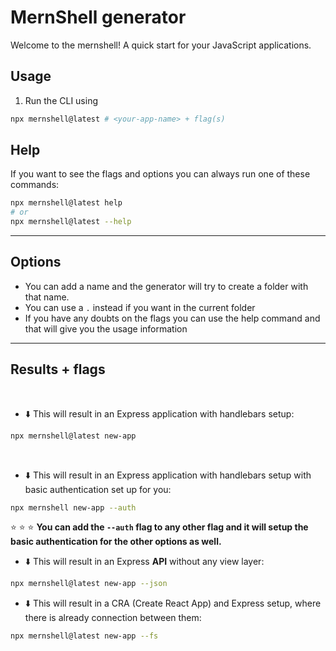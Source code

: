 # MernShell generator

Welcome to the mernshell! A quick start for your JavaScript applications.

## Usage

1. Run the CLI using

```sh
npx mernshell@latest # <your-app-name> + flag(s)
```

## Help

If you want to see the flags and options you can always run one of these commands:

```sh
npx mernshell@latest help
# or
npx mernshell@latest --help
```


---

## Options

- You can add a name and the generator will try to create a folder with that name.
- You can use a `.` instead if you want in the current folder
- If you have any doubts on the flags you can use the help command and that will give you the usage information

---

## Results + flags

<br>

- :arrow_down: This will result in an Express application with handlebars setup:

```sh
npx mernshell@latest new-app
```

<br>

- :arrow_down: This will result in an Express application with handlebars setup with basic authentication set up for you:

```sh
npx mernshell new-app --auth
```

:star: :star: :star: **You can add the `--auth` flag to any other flag and it will setup the basic authentication for the other options as well.**

- :arrow_down: This will result in an Express **API** without any view layer:

```sh
npx mernshell@latest new-app --json
```

- :arrow_down: This will result in a CRA (Create React App) and Express setup, where there is already connection between them:

```sh
npx mernshell@latest new-app --fs
```

<br>

